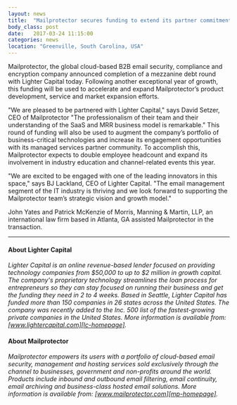 ```yaml
---
layout: news
title:  "Mailprotector secures funding to extend its partner commitment"
body_class: post
date:   2017-03-24 11:15:00
categories: news
location: "Greenville, South Carolina, USA"
---
```

               
Mailprotector, the global cloud-based B2B email security, compliance and encryption company announced completion of a mezzanine debt round with Lighter Capital today. Following another exceptional year of growth, this funding will be used to accelerate and expand Mailprotector’s product development, service and market expansion efforts.

"We are pleased to be partnered with Lighter Capital," says David Setzer, CEO of Mailprotector "The professionalism of their team and their understanding of the SaaS and MRR business model is remarkable." This round of funding will also be used to augment the company’s portfolio of business-critical technologies and increase its engagement opportunities with its managed services partner community. To accomplish this, Mailprotector expects to double employee headcount and expand its involvement in industry education and channel-related events this year.

"We are excited to be engaged with one of the leading innovators in this space," says BJ Lackland, CEO of Lighter Capital. "The email management segment of the IT industry is thriving and we look forward to supporting the Mailprotector team’s strategic vision and growth model."

John Yates and Patrick McKenzie of Morris, Manning & Martin, LLP, an international law firm based in Atlanta, GA assisted Mailprotector in the transaction.

***

#### About Lighter Capital
*Lighter Capital is an online revenue-based lender focused on providing technology companies from $50,000 to up to $2 million in growth capital. The company's proprietary technology streamlines the loan process for entrepreneurs so they can stay focused on running their business and get the funding they need in 2 to 4 weeks. Based in Seattle, Lighter Capital has funded more than 150 companies in 26 states across the United States. The company was recently added to the Inc. 500 list of the fastest-growing private companies in the United States. More information is available from:  [www.lightercapital.com][lc-homepage].*

#### About Mailprotector
*Mailprotector empowers its users with a portfolio of cloud-based email security, management and hosting services sold exclusively through the channel to businesses, government and non-profits around the world. Products include inbound and outbound email filtering, email continuity, email archiving and business-class hosted email solutions. More information is available from:  [www.mailprotector.com][mp-homepage].*


[mp-homepage]: http://www.mailprotector.com
[lc-homepage]: http://www.lightercapital.com



